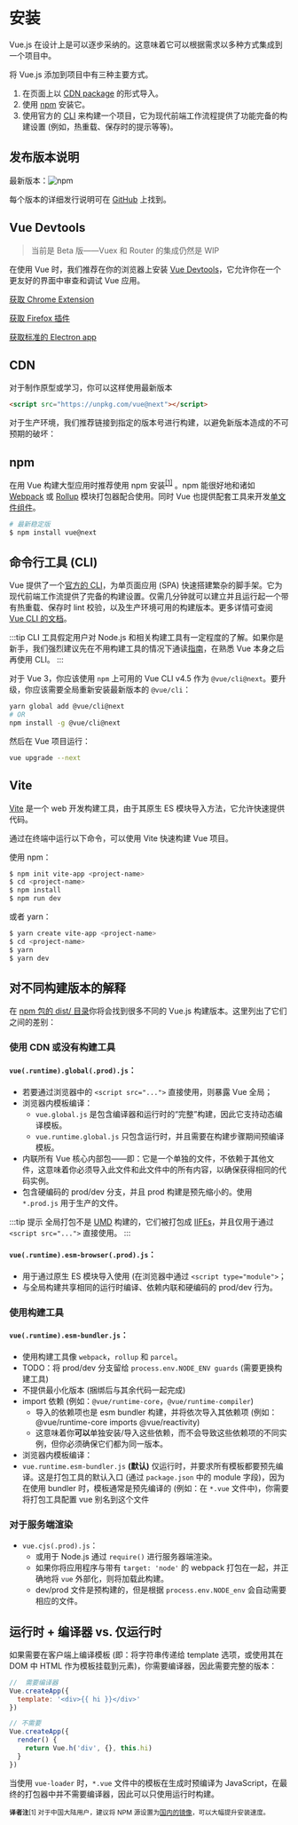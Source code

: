 # 安装

Vue.js 在设计上是可以逐步采纳的。这意味着它可以根据需求以多种方式集成到一个项目中。

将 Vue.js 添加到项目中有三种主要方式。

1. 在页面上以 [CDN package](#cdn) 的形式导入。
2. 使用 [npm](#npm) 安装它。
3. 使用官方的 [CLI](#cli) 来构建一个项目，它为现代前端工作流程提供了功能完备的构建设置 (例如，热重载、保存时的提示等等)。

## 发布版本说明

最新版本：![npm](https://img.shields.io/npm/v/vue/next.svg)

每个版本的详细发行说明可在 [GitHub](https://github.com/vuejs/vue-next/blob/master/CHANGELOG.md) 上找到。

## Vue Devtools

> 当前是 Beta 版——Vuex 和 Router 的集成仍然是 WIP 

在使用 Vue 时，我们推荐在你的浏览器上安装 [Vue Devtools](https://github.com/vuejs/vue-devtools#vue-devtools)，它允许你在一个更友好的界面中审查和调试 Vue 应用。

[获取 Chrome Extension](https://chrome.google.com/webstore/detail/vuejs-devtools/ljjemllljcmogpfapbkkighbhhppjdbg)

[获取 Firefox 插件](https://addons.mozilla.org/en-US/firefox/addon/vue-js-devtools/)

[获取标准的 Electron app](https://github.com/vuejs/vue-devtools/blob/dev/packages/shell-electron/README.md)

## CDN

对于制作原型或学习，你可以这样使用最新版本

```html
<script src="https://unpkg.com/vue@next"></script>
```
对于生产环境，我们推荐链接到指定的版本号进行构建，以避免新版本造成的不可预期的破坏：

## npm
在用 Vue 构建大型应用时推荐使用 npm 安装<sup>[[1]](#footnote-1)</sup> 。npm 能很好地和诸如 [Webpack](https://webpack.js.org/) 或 [Rollup](https://rollupjs.org/) 模块打包器配合使用。同时 Vue 也提供配套工具来开发[单文件组件](../guide/single-file-component.html)。

```bash
# 最新稳定版
$ npm install vue@next
```

## 命令行工具 (CLI)

Vue 提供了一个[官方的 CLI](https://github.com/vuejs/vue-cli)，为单页面应用 (SPA) 快速搭建繁杂的脚手架。它为现代前端工作流提供了完备的构建设置。仅需几分钟就可以建立并且运行起一个带有热重载、保存时 lint 校验，以及生产环境可用的构建版本。更多详情可查阅 [Vue CLI 的文档](https://cli.vuejs.org)。

:::tip
CLI 工具假定用户对 Node.js 和相关构建工具有一定程度的了解。如果你是新手，我们强烈建议先在不用构建工具的情况下通读[指南](./introduction.html)，在熟悉 Vue 本身之后再使用 CLI。
:::

对于 Vue 3，你应该使用 `npm` 上可用的 Vue CLI v4.5 作为 `@vue/cli@next`。要升级，你应该需要全局重新安装最新版本的 `@vue/cli`：

```bash
yarn global add @vue/cli@next
# OR
npm install -g @vue/cli@next
```

然后在 Vue 项目运行：

```bash
vue upgrade --next
```

## Vite

[Vite](https://github.com/vitejs/vite) 是一个 web 开发构建工具，由于其原生 ES 模块导入方法，它允许快速提供代码。

通过在终端中运行以下命令，可以使用 Vite 快速构建 Vue 项目。

使用 npm：

```bash
$ npm init vite-app <project-name>
$ cd <project-name>
$ npm install
$ npm run dev
```

或者 yarn：

```bash
$ yarn create vite-app <project-name>
$ cd <project-name>
$ yarn
$ yarn dev
```

## 对不同构建版本的解释

在 [npm 包的 dist/ 目录](https://cdn.jsdelivr.net/npm/vue@3.0.0-rc.1/dist/)你将会找到很多不同的 Vue.js 构建版本。这里列出了它们之间的差别：

### 使用 CDN 或没有构建工具

#### `vue(.runtime).global(.prod).js`：

- 若要通过浏览器中的 `<script src="...">` 直接使用，则暴露 Vue 全局；
- 浏览器内模板编译：
  - `vue.global.js` 是包含编译器和运行时的“完整”构建，因此它支持动态编译模板。
  - `vue.runtime.global.js` 只包含运行时，并且需要在构建步骤期间预编译模板。
- 内联所有 Vue 核心内部包——即：它是一个单独的文件，不依赖于其他文件，这意味着你必须导入此文件和此文件中的所有内容，以确保获得相同的代码实例。
- 包含硬编码的 prod/dev 分支，并且 prod 构建是预先缩小的。使用 `*.prod.js` 用于生产的文件。

:::tip 提示
全局打包不是 [UMD](https://github.com/umdjs/umd) 构建的，它们被打包成 [IIFEs](https://developer.mozilla.org/en-US/docs/Glossary/IIFE)，并且仅用于通过 `<script src="...">` 直接使用。
:::

#### `vue(.runtime).esm-browser(.prod).js`：

- 用于通过原生 ES 模块导入使用 (在浏览器中通过 `<script type="module">`；
- 与全局构建共享相同的运行时编译、依赖内联和硬编码的 prod/dev 行为。

### 使用构建工具

#### `vue(.runtime).esm-bundler.js`：

- 使用构建工具像 `webpack`，`rollup` 和 `parcel`。
- <a id="argue-1"></a>TODO：将 prod/dev 分支留给 `process.env.NODE_ENV guards` (需要更换构建工具)
- 不提供最小化版本 (捆绑后与其余代码一起完成)
- import 依赖 (例如：`@vue/runtime-core`，`@vue/runtime-compiler`)
  - 导入的依赖项也是 esm bundler 构建，并将依次导入其依赖项 (例如：@vue/runtime-core imports @vue/reactivity)
  - 这意味着你**可以**单独安装/导入这些依赖，而不会导致这些依赖项的不同实例，但你必须确保它们都为同一版本。
-  浏览器内模板编译：
  - `vue.runtime.esm-bundler.js` **(默认)** 仅运行时，并要求所有模板都要预先编译。这是打包工具的默认入口 (通过 `package.json` 中的 module 字段)，因为在使用 bundler 时，模板通常是预先编译的 (例如：在 `*.vue` 文件中)，你需要将打包工具配置 vue 别名到这个文件

### 对于服务端渲染

- `vue.cjs(.prod).js`：
  - 或用于 Node.js 通过 `require()` 进行服务器端渲染。
  - 如果你将应用程序与带有 `target: 'node'` 的 webpack 打包在一起，并正确地将 `vue` 外部化，则将加载此构建。
  - dev/prod 文件是预构建的，但是根据 `process.env.NODE_env` 会自动需要相应的文件。

## 运行时 + 编译器 vs. 仅运行时

如果需要在客户端上编译模板 (即：将字符串传递给 template 选项，或使用其在 DOM 中 HTML 作为模板挂载到元素)，你需要编译器，因此需要完整的版本：

```js
//  需要编译器
Vue.createApp({
  template: '<div>{{ hi }}</div>'
})

// 不需要
Vue.createApp({
  render() {
    return Vue.h('div', {}, this.hi)
  }
})
```

当使用 `vue-loader` 时，`*.vue` 文件中的模板在生成时预编译为 JavaScript，在最终的打包器中并不需要编译器，因此可以只使用运行时构建。

<small>**译者注**<a id="footnote-1"></a>[1] 对于中国大陆用户，建议将 NPM 源设置为[国内的镜像](https://npm.taobao.org/)，可以大幅提升安装速度。</small>
